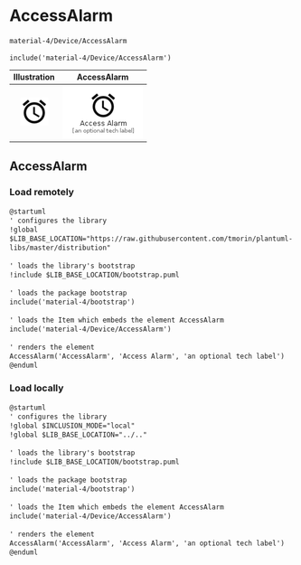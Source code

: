 # AccessAlarm


```text
material-4/Device/AccessAlarm
```

```text
include('material-4/Device/AccessAlarm')
```



| Illustration | AccessAlarm |
| :---: | :---: |
| ![illustration for Illustration](../../material-4/Device/AccessAlarm.png) | ![illustration for AccessAlarm](../../material-4/Device/AccessAlarm.Local.png) |




## AccessAlarm

### Load remotely
```plantuml
@startuml
' configures the library
!global $LIB_BASE_LOCATION="https://raw.githubusercontent.com/tmorin/plantuml-libs/master/distribution"

' loads the library's bootstrap
!include $LIB_BASE_LOCATION/bootstrap.puml

' loads the package bootstrap
include('material-4/bootstrap')

' loads the Item which embeds the element AccessAlarm
include('material-4/Device/AccessAlarm')

' renders the element
AccessAlarm('AccessAlarm', 'Access Alarm', 'an optional tech label')
@enduml
```

### Load locally
```plantuml
@startuml
' configures the library
!global $INCLUSION_MODE="local"
!global $LIB_BASE_LOCATION="../.."

' loads the library's bootstrap
!include $LIB_BASE_LOCATION/bootstrap.puml

' loads the package bootstrap
include('material-4/bootstrap')

' loads the Item which embeds the element AccessAlarm
include('material-4/Device/AccessAlarm')

' renders the element
AccessAlarm('AccessAlarm', 'Access Alarm', 'an optional tech label')
@enduml
```

